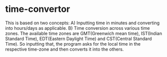 # time-convertor

This is based on two concepts:
A) Inputting time in minutes and converting into hours/days as applicable.
B) Time conversion across various time zones. The available time zones are GMT(Greenwich mean time), IST(Indian Standard Time), EDT(Eastern Daylight Time) and CST(Central Standard Time). So inputting that, the program asks for the local time in the respective time-zone and then converts it into the others.
